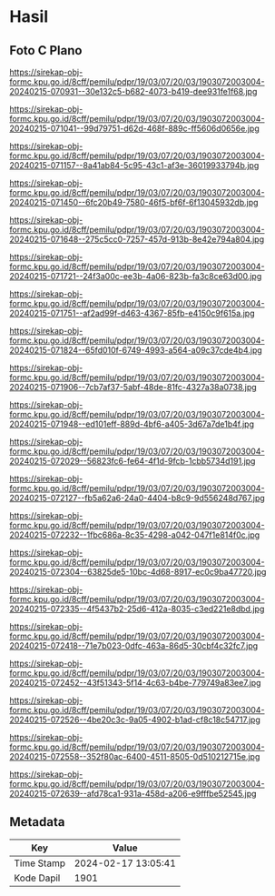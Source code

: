 # Hasil

## Foto C Plano

https://sirekap-obj-formc.kpu.go.id/8cff/pemilu/pdpr/19/03/07/20/03/1903072003004-20240215-070931--30e132c5-b682-4073-b419-dee931fe1f68.jpg

https://sirekap-obj-formc.kpu.go.id/8cff/pemilu/pdpr/19/03/07/20/03/1903072003004-20240215-071041--99d79751-d62d-468f-889c-ff5606d0656e.jpg

https://sirekap-obj-formc.kpu.go.id/8cff/pemilu/pdpr/19/03/07/20/03/1903072003004-20240215-071157--8a41ab84-5c95-43c1-af3e-36019933794b.jpg

https://sirekap-obj-formc.kpu.go.id/8cff/pemilu/pdpr/19/03/07/20/03/1903072003004-20240215-071450--6fc20b49-7580-46f5-bf6f-6f13045932db.jpg

https://sirekap-obj-formc.kpu.go.id/8cff/pemilu/pdpr/19/03/07/20/03/1903072003004-20240215-071648--275c5cc0-7257-457d-913b-8e42e794a804.jpg

https://sirekap-obj-formc.kpu.go.id/8cff/pemilu/pdpr/19/03/07/20/03/1903072003004-20240215-071721--24f3a00c-ee3b-4a06-823b-fa3c8ce63d00.jpg

https://sirekap-obj-formc.kpu.go.id/8cff/pemilu/pdpr/19/03/07/20/03/1903072003004-20240215-071751--af2ad99f-d463-4367-85fb-e4150c9f615a.jpg

https://sirekap-obj-formc.kpu.go.id/8cff/pemilu/pdpr/19/03/07/20/03/1903072003004-20240215-071824--65fd010f-6749-4993-a564-a09c37cde4b4.jpg

https://sirekap-obj-formc.kpu.go.id/8cff/pemilu/pdpr/19/03/07/20/03/1903072003004-20240215-071906--7cb7af37-5abf-48de-81fc-4327a38a0738.jpg

https://sirekap-obj-formc.kpu.go.id/8cff/pemilu/pdpr/19/03/07/20/03/1903072003004-20240215-071948--ed101eff-889d-4bf6-a405-3d67a7de1b4f.jpg

https://sirekap-obj-formc.kpu.go.id/8cff/pemilu/pdpr/19/03/07/20/03/1903072003004-20240215-072029--56823fc6-fe64-4f1d-9fcb-1cbb5734d191.jpg

https://sirekap-obj-formc.kpu.go.id/8cff/pemilu/pdpr/19/03/07/20/03/1903072003004-20240215-072127--fb5a62a6-24a0-4404-b8c9-9d556248d767.jpg

https://sirekap-obj-formc.kpu.go.id/8cff/pemilu/pdpr/19/03/07/20/03/1903072003004-20240215-072232--1fbc686a-8c35-4298-a042-047f1e814f0c.jpg

https://sirekap-obj-formc.kpu.go.id/8cff/pemilu/pdpr/19/03/07/20/03/1903072003004-20240215-072304--63825de5-10bc-4d68-8917-ec0c9ba47720.jpg

https://sirekap-obj-formc.kpu.go.id/8cff/pemilu/pdpr/19/03/07/20/03/1903072003004-20240215-072335--4f5437b2-25d6-412a-8035-c3ed221e8dbd.jpg

https://sirekap-obj-formc.kpu.go.id/8cff/pemilu/pdpr/19/03/07/20/03/1903072003004-20240215-072418--71e7b023-0dfc-463a-86d5-30cbf4c32fc7.jpg

https://sirekap-obj-formc.kpu.go.id/8cff/pemilu/pdpr/19/03/07/20/03/1903072003004-20240215-072452--43f51343-5f14-4c63-b4be-779749a83ee7.jpg

https://sirekap-obj-formc.kpu.go.id/8cff/pemilu/pdpr/19/03/07/20/03/1903072003004-20240215-072526--4be20c3c-9a05-4902-b1ad-cf8c18c54717.jpg

https://sirekap-obj-formc.kpu.go.id/8cff/pemilu/pdpr/19/03/07/20/03/1903072003004-20240215-072558--352f80ac-6400-4511-8505-0d510212715e.jpg

https://sirekap-obj-formc.kpu.go.id/8cff/pemilu/pdpr/19/03/07/20/03/1903072003004-20240215-072639--afd78ca1-931a-458d-a206-e9fffbe52545.jpg


## Metadata

| Key        | Value               |
| ---------- | ------------------- |
| Time Stamp | 2024-02-17 13:05:41 |
| Kode Dapil | 1901                |



